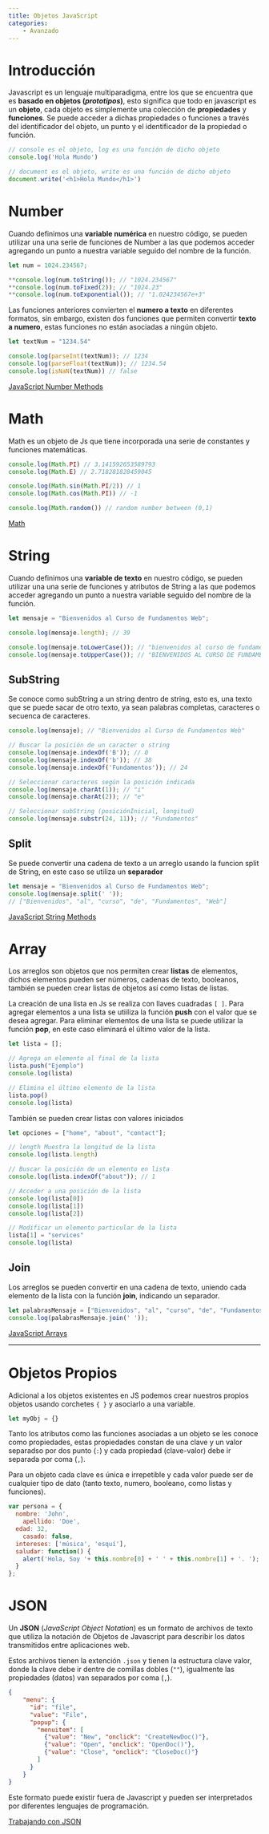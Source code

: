 ```yaml
---
title: Objetos JavaScript
categories:
    - Avanzado
---
```


# Introducción

Javascript es un lenguaje multiparadigma, entre los que se encuentra que es **basado en objetos (*prototipos*)**, esto significa que todo en javascript es un **objeto**, cada objeto es simplemente una colección de **propiedades** y **funciones**. Se puede acceder a dichas propiedades o funciones a través del identificador del objeto, un punto y el identificador de la propiedad o función.

```jsx
// console es el objeto, log es una función de dicho objeto
console.log('Hola Mundo')

// document es el objeto, write es una función de dicho objeto
document.write('<h1>Hola Mundo</h1>')
```

<!-- more -->

# Number

Cuando definimos una **variable numérica** en nuestro código, se pueden utilizar una una serie de funciones de Number a las que podemos acceder agregando un punto a nuestra variable seguido del nombre de la función.

```jsx
let num = 1024.234567;

**console.log(num.toString()); // "1024.234567"
**console.log(num.toFixed(2)); // "1024.23"
**console.log(num.toExponential()); // "1.024234567e+3"
```

Las funciones anteriores convierten el **numero a texto** en diferentes formatos, sin embargo, existen dos funciones que permiten convertir **texto a numero**, estas funciones no están asociadas a ningún objeto.

```jsx
let textNum = "1234.54"

console.log(parseInt(textNum)); // 1234
console.log(parseFloat(textNum)); // 1234.54
console.log(isNaN(textNum)) // false 
```

[JavaScript Number Methods](https://www.w3schools.com/js/js_number_methods.asp)

# Math

Math es un objeto de Js que tiene incorporada una serie de constantes y funciones matemáticas.

```jsx
console.log(Math.PI) // 3.141592653589793
console.log(Math.E) // 2.718281828459045

console.log(Math.sin(Math.PI/2)) // 1
console.log(Math.cos(Math.PI)) // -1

console.log(Math.random()) // random number between (0,1)
```

[Math](https://developer.mozilla.org/es/docs/Web/JavaScript/Referencia/Objetos_globales/Math)

# String

Cuando definimos una **variable de texto** en nuestro código, se pueden utilizar una una serie de funciones y atributos de String a las que podemos acceder agregando un punto a nuestra variable seguido del nombre de la función.

```jsx
let mensaje = "Bienvenidos al Curso de Fundamentos Web";

console.log(mensaje.length); // 39

console.log(mensaje.toLowerCase()); // "bienvenidos al curso de fundamentos web"
console.log(mensaje.toUpperCase()); // "BIENVENIDOS AL CURSO DE FUNDAMENTOS WEB"
```

## SubString

Se conoce como subString a un string dentro de string, esto es, una texto que se puede sacar de otro texto, ya sean palabras completas, caracteres o secuenca de caracteres.

```jsx
console.log(mensaje); // "Bienvenidos al Curso de Fundamentos Web"

// Buscar la posición de un caracter o string 
console.log(mensaje.indexOf('B')); // 0
console.log(mensaje.indexOf('b')); // 38
console.log(mensaje.indexOf('Fundamentos')); // 24

// Seleccionar caracteres según la posición indicada
console.log(mensaje.charAt(1)); // "i"
console.log(mensaje.charAt(2)); // "e"

// Seleccionar subString (posiciónInicial, longitud)
console.log(mensaje.substr(24, 11)); // "Fundamentos"
```

## Split

Se puede convertir una cadena de texto a un arreglo usando la funcion split de String, en este caso se utiliza un **separador**

```jsx
let mensaje = "Bienvenidos al Curso de Fundamentos Web";
console.log(mensaje.split(' ')); 
// ["Bienvenidos", "al", "curso", "de", "Fundamentos", "Web"]
```

[JavaScript String Methods](https://www.w3schools.com/js/js_string_methods.asp)

# Array

Los arreglos son objetos que nos permiten crear **listas** de elementos, dichos elementos pueden ser números, cadenas de texto, booleanos, también se pueden crear listas de objetos así como listas de listas.

La creación de una lista en Js se realiza con llaves cuadradas `[ ]`. Para agregar elementos a una lista se utiiliza la función **push** con el valor que se desea agregar. Para eliminar elementos de una lista se puede utilizar la función **pop**, en este caso eliminará el último valor de la lista.

```jsx
let lista = [];

// Agrega un elemento al final de la lista
lista.push("Ejemplo")
console.log(lista)

// Elimina el último elemento de la lista
lista.pop()
console.log(lista)
```

También se pueden crear listas con valores iniciados

```jsx
let opciones = ["home", "about", "contact"];

// length Muestra la longitud de la lista
console.log(lista.length)

// Buscar la posición de un elemento en lista
console.log(lista.indexOf("about")); // 1

// Acceder a una posición de la lista
console.log(lista[0])
console.log(lista[1])
console.log(lista[2])

// Modificar un elemento particular de la lista
lista[1] = "services"
console.log(lista)
```

## Join

Los arreglos se pueden convertir en una cadena de texto, uniendo cada elemento de la lista con la función **join**, indicando un separador.

```jsx
let palabrasMensaje = ["Bienvenidos", "al", "curso", "de", "Fundamentos", "Web"];
console.log(palabrasMensaje.join(' '));
```

[JavaScript Arrays](https://www.w3schools.com/js/js_arrays.asp)

---

# Objetos Propios

Adicional a los objetos existentes en JS podemos crear nuestros propios objetos usando corchetes `{ }` y asociarlo a una variable.

```jsx
let myObj = {}
```

Tanto los atributos como las funciones asociadas a un objeto se les conoce como propiedades, estas propiedades constan de una clave y un valor separadso por dos punto (`:`) y cada propiedad (clave-valor) debe ir separada por coma (`,`).

Para un objeto cada clave es única e irrepetible y cada valor puede ser de cualquier tipo de dato (tanto texto, numero, booleano, como listas y funciones).

```jsx
var persona = {
  nombre: 'John',
	apellido: 'Doe',
  edad: 32,
	casado: false,
  intereses: ['música', 'esquí'],
  saludar: function() {
    alert('Hola, Soy '+ this.nombre[0] + ' ' + this.nombre[1] + '. ');
  }
};
```

# JSON

Un **JSON** (*JavaScript Object Notation*) es un formato de archivos de texto que utiliza la notación de Objetos de Javascript para describir los datos transmitidos entre aplicaciones web.

Estos archivos tienen la extención `.json` y tienen la estructura clave valor, donde la clave debe ir dentre de comillas dobles (`""`), igualmente las propiedades (datos) van separados por coma (`,`).

```json
{
	"menu": {
	  "id": "file",
	  "value": "File",
	  "popup": {
	    "menuitem": [
	      {"value": "New", "onclick": "CreateNewDoc()"},
	      {"value": "Open", "onclick": "OpenDoc()"},
	      {"value": "Close", "onclick": "CloseDoc()"}
	    ]
	  }
	}
}
```

Este formato puede existir fuera de Javascript y pueden ser interpretados por diferentes lenguajes de programación.

[Trabajando con JSON](https://developer.mozilla.org/es/docs/Learn/JavaScript/Objects/JSON)
